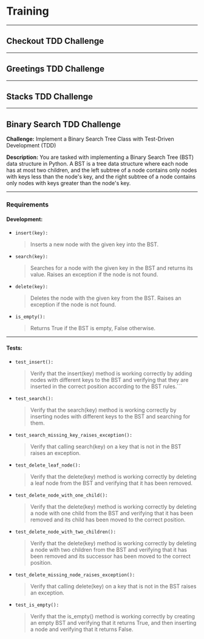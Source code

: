 # Training

---

## Checkout TDD Challenge

---

## Greetings TDD Challenge

---

## Stacks TDD Challenge

---

## Binary Search TDD Challenge
**Challenge:** Implement a Binary Search Tree Class with Test-Driven Development (TDD)

**Description:**
You are tasked with implementing a Binary Search Tree (BST) data structure in Python. 
A BST is a tree data structure where each node has at most two children, and the left subtree of a node contains only nodes with keys less than the node's key, 
and the right subtree of a node contains only nodes with keys greater than the node's key.

---

### Requirements

#### Development:

- `insert(key):` 
    >Inserts a new node with the given key into the BST.

- `search(key):` 
    >Searches for a node with the given key in the BST and returns its value. Raises an exception if the node is not found.

- `delete(key):` 
    >Deletes the node with the given key from the BST. Raises an exception if the node is not found.

- `is_empty():`  
    >Returns True if the BST is empty, False otherwise.

---

#### Tests: 

- `test_insert():` 
    >Verify that the insert(key) method is working correctly by adding nodes with different keys to the BST and verifying that they are inserted in the correct position according to the BST rules.```

- `test_search():` 
    >Verify that the search(key) method is working correctly by inserting nodes with different keys to the BST and searching for them.

- `test_search_missing_key_raises_exception():` 
    >Verify that calling search(key) on a key that is not in the BST raises an exception.

- `test_delete_leaf_node():` 
    >Verify that the delete(key) method is working correctly by deleting a leaf node from the BST and verifying that it has been removed.

- `test_delete_node_with_one_child():` 
    >Verify that the delete(key) method is working correctly by deleting a node with one child from the BST and verifying that it has been removed and its child has been moved to the correct position.

- `test_delete_node_with_two_children():` 
    >Verify that the delete(key) method is working correctly by deleting a node with two children from the BST and verifying that it has been removed and its successor has been moved to the correct position.

- `test_delete_missing_node_raises_exception():` 
    >Verify that calling delete(key) on a key that is not in the BST raises an exception.

- `test_is_empty():` 
    >Verify that the is_empty() method is working correctly by creating an empty BST and verifying that it returns True, and then inserting a node and verifying that it returns False.
